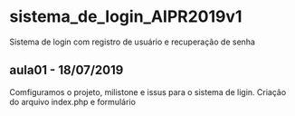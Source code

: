 # sistema_de_login_AIPR2019v1
Sistema de login com registro de usuário e recuperação de senha 


## aula01 - 18/07/2019
Comfiguramos o projeto, milistone e issus para o sistema de ligin.
Criação do arquivo index.php e formulário
